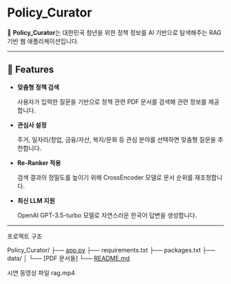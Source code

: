 # Policy_Curator 
  
🤖 **Policy_Curator**는 대한민국 청년을 위한 정책 정보를 AI 기반으로 탐색해주는 RAG 기반 웹 애플리케이션입니다.

---

## 🚀 Features

- **맞춤형 정책 검색**
    
    사용자가 입력한 질문을 기반으로 정책 관련 PDF 문서를 검색해 관련 정보를 제공합니다.
    
- **관심사 설정**
    
    주거, 일자리/창업, 금융/자산, 복지/문화 등 관심 분야를 선택하면 맞춤형 질문을 추천합니다.
    
- **Re-Ranker 적용**
    
    검색 결과의 정밀도를 높이기 위해 CrossEncoder 모델로 문서 순위를 재조정합니다.
    
- **최신 LLM 지원**
    
    OpenAI GPT-3.5-turbo 모델로 자연스러운 한국어 답변을 생성합니다.
    

---

프로젝트 구조

Policy_Curator/
├── [app.py](http://app.py/)
├── requirements.txt
├── packages.txt
├── data/
│   └── [PDF 문서들]
└── [README.md](http://readme.md/)

시연 동영상 파일 rag.mp4
